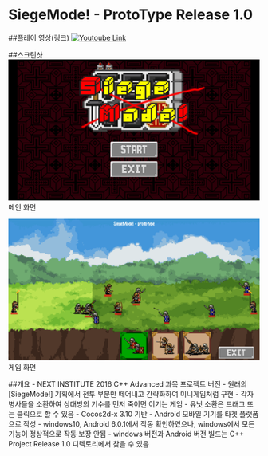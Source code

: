 # SiegeMode! - ProtoType Release 1.0

##플레이 영상(링크)
[![Youtoube Link](https://img.youtube.com/vi/pZyd_xR8-HM/0.jpg)](https://www.youtube.com/watch?v=pZyd_xR8-HM)

##스크린샷
![image](/Screenshot1.png)
메인 화면

![image](/Screenshot2.png)
게임 화면

##개요
    - NEXT INSTITUTE 2016 C++ Advanced 과목 프로젝트 버전
    - 원래의 [SiegeMode!] 기획에서 전투 부분만 떼어내고 간략화하여 미니게임처럼 구현
    - 각자 병사들을 소환하여 상대방의 기수를 먼저 죽이면 이기는 게임
    - 유닛 소환은 드래그 또는 클릭으로 할 수 있음
    - Cocos2d-x 3.10 기반
    - Android 모바일 기기를 타겟 플랫폼으로 작성
    - windows10, Android 6.0.1에서 작동 확인하였으나, windows에서 모든 기능이 정상적으로 작동 보장 안됨
    - windows 버전과 Android 버전 빌드는 C++ Project Release 1.0 디렉토리에서 찾을 수 있음